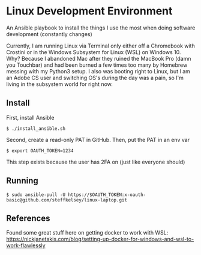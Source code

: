 # Linux Development Environment

An Ansible playbook to install the things I use the most when doing
software development (constantly changes) 

Currently, I am running Linux via Terminal only either off a Chromebook
with Crostini or in the Windows Subsystem for Linux (WSL) on Windows 10.
Why? Because I abandoned Mac after they ruined the MacBook Pro (damn you
Touchbar) and had been burned a few times too many by Homebrew messing with
my Python3 setup. I also was booting right to Linux, but I am an Adobe CS user
and switching OS's during the day was a pain, so I'm living in the subsystem
world for right now.

## Install

First, install Ansible 

`$ ./install_ansible.sh` 

Second, create a read-only PAT in GitHub. Then, put the PAT in an env var 

`$ export OAUTH_TOKEN=1234`

This step exists because the user has 2FA on (just like everyone should)

## Running

`$ sudo ansible-pull -U https://$OAUTH_TOKEN:x-oauth-basic@github.com/steffkelsey/linux-laptop.git`

## References
Found some great stuff here on getting docker to work with WSL: 
https://nickjanetakis.com/blog/setting-up-docker-for-windows-and-wsl-to-work-flawlessly

